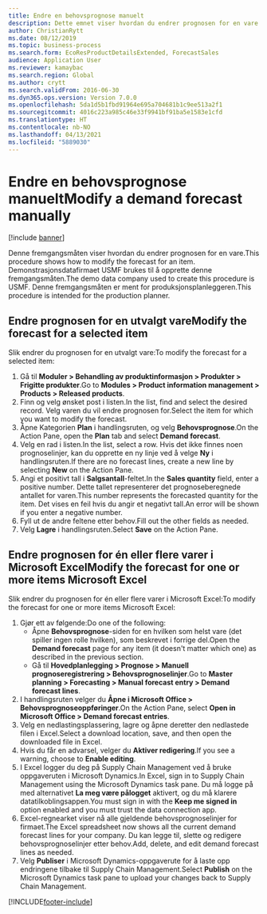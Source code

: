```yaml
---
title: Endre en behovsprognose manuelt
description: Dette emnet viser hvordan du endrer prognosen for en vare.
author: ChristianRytt
ms.date: 08/12/2019
ms.topic: business-process
ms.search.form: EcoResProductDetailsExtended, ForecastSales
audience: Application User
ms.reviewer: kamaybac
ms.search.region: Global
ms.author: crytt
ms.search.validFrom: 2016-06-30
ms.dyn365.ops.version: Version 7.0.0
ms.openlocfilehash: 5da1d5b1fbd91964e695a704681b1c9ee513a2f1
ms.sourcegitcommit: 4016c223a985c46e33f9941bf91ba5e1583e1cfd
ms.translationtype: HT
ms.contentlocale: nb-NO
ms.lasthandoff: 04/13/2021
ms.locfileid: "5889030"
---
```

# <a name="modify-a-demand-forecast-manually"></a><span data-ttu-id="066dd-103">Endre en behovsprognose manuelt</span><span class="sxs-lookup"><span data-stu-id="066dd-103">Modify a demand forecast manually</span></span>

[!include [banner](../../includes/banner.md)]

<span data-ttu-id="066dd-104">Denne fremgangsmåten viser hvordan du endrer prognosen for en vare.</span><span class="sxs-lookup"><span data-stu-id="066dd-104">This procedure shows how to modify the forecast for an item.</span></span> <span data-ttu-id="066dd-105">Demonstrasjonsdatafirmaet USMF brukes til å opprette denne fremgangsmåten.</span><span class="sxs-lookup"><span data-stu-id="066dd-105">The demo data company used to create this procedure is USMF.</span></span> <span data-ttu-id="066dd-106">Denne fremgangsmåten er ment for produksjonsplanleggeren.</span><span class="sxs-lookup"><span data-stu-id="066dd-106">This procedure is intended for the production planner.</span></span>

## <a name="modify-the-forecast-for-a-selected-item"></a><span data-ttu-id="066dd-107">Endre prognosen for en utvalgt vare</span><span class="sxs-lookup"><span data-stu-id="066dd-107">Modify the forecast for a selected item</span></span>

<span data-ttu-id="066dd-108">Slik endrer du prognosen for en utvalgt vare:</span><span class="sxs-lookup"><span data-stu-id="066dd-108">To modify the forecast for a selected item:</span></span>

1. <span data-ttu-id="066dd-109">Gå til **Moduler \> Behandling av produktinformasjon \> Produkter \> Frigitte produkter**.</span><span class="sxs-lookup"><span data-stu-id="066dd-109">Go to **Modules \> Product information management \> Products \> Released products**.</span></span>
1. <span data-ttu-id="066dd-110">Finn og velg ønsket post i listen.</span><span class="sxs-lookup"><span data-stu-id="066dd-110">In the list, find and select the desired record.</span></span> <span data-ttu-id="066dd-111">Velg varen du vil endre prognosen for.</span><span class="sxs-lookup"><span data-stu-id="066dd-111">Select the item for which you want to modify the forecast.</span></span>
1. <span data-ttu-id="066dd-112">Åpne Kategorien **Plan** i handlingsruten, og velg **Behovsprognose**.</span><span class="sxs-lookup"><span data-stu-id="066dd-112">On the Action Pane, open the **Plan** tab and select **Demand forecast**.</span></span>
1. <span data-ttu-id="066dd-113">Velg en rad i listen.</span><span class="sxs-lookup"><span data-stu-id="066dd-113">In the list, select a row.</span></span> <span data-ttu-id="066dd-114">Hvis det ikke finnes noen prognoselinjer, kan du opprette en ny linje ved å velge **Ny** i handlingsruten.</span><span class="sxs-lookup"><span data-stu-id="066dd-114">If there are no forecast lines, create a new line by selecting **New** on the Action Pane.</span></span>  
1. <span data-ttu-id="066dd-115">Angi et positivt tall i **Salgsantall**-feltet.</span><span class="sxs-lookup"><span data-stu-id="066dd-115">In the **Sales quantity** field, enter a positive number.</span></span> <span data-ttu-id="066dd-116">Dette tallet representerer det prognoseberegnede antallet for varen.</span><span class="sxs-lookup"><span data-stu-id="066dd-116">This number represents the forecasted quantity for the item.</span></span> <span data-ttu-id="066dd-117">Det vises en feil hvis du angir et negativt tall.</span><span class="sxs-lookup"><span data-stu-id="066dd-117">An error will be shown if you enter a negative number.</span></span>
1. <span data-ttu-id="066dd-118">Fyll ut de andre feltene etter behov.</span><span class="sxs-lookup"><span data-stu-id="066dd-118">Fill out the other fields as needed.</span></span>
1. <span data-ttu-id="066dd-119">Velg **Lagre** i handlingsruten.</span><span class="sxs-lookup"><span data-stu-id="066dd-119">Select **Save** on the Action Pane.</span></span>

## <a name="modify-the-forecast-for-one-or-more-items-microsoft-excel"></a><span data-ttu-id="066dd-120">Endre prognosen for én eller flere varer i Microsoft Excel</span><span class="sxs-lookup"><span data-stu-id="066dd-120">Modify the forecast for one or more items Microsoft Excel</span></span>

<span data-ttu-id="066dd-121">Slik endrer du prognosen for én eller flere varer i Microsoft Excel:</span><span class="sxs-lookup"><span data-stu-id="066dd-121">To modify the forecast for one or more items Microsoft Excel:</span></span>

1. <span data-ttu-id="066dd-122">Gjør ett av følgende:</span><span class="sxs-lookup"><span data-stu-id="066dd-122">Do one of the following:</span></span>
    - <span data-ttu-id="066dd-123">Åpne **Behovsprognose**-siden for en hvilken som helst vare (det spiller ingen rolle hvilken), som beskrevet i forrige del.</span><span class="sxs-lookup"><span data-stu-id="066dd-123">Open the **Demand forecast** page for any item (it doesn't matter which one) as described in the previous section.</span></span>
    - <span data-ttu-id="066dd-124">Gå til **Hovedplanlegging \> Prognose \> Manuell prognoseregistrering \> Behovsprognoselinjer**.</span><span class="sxs-lookup"><span data-stu-id="066dd-124">Go to **Master planning \> Forecasting \> Manual forecast entry \> Demand forecast lines**.</span></span>
1. <span data-ttu-id="066dd-125">I handlingsruten velger du **Åpne i Microsoft Office \> Behovsprognoseoppføringer**.</span><span class="sxs-lookup"><span data-stu-id="066dd-125">On the Action Pane, select **Open in Microsoft Office \> Demand forecast entries**.</span></span>
1. <span data-ttu-id="066dd-126">Velg en nedlastingsplassering, lagre og åpne deretter den nedlastede filen i Excel.</span><span class="sxs-lookup"><span data-stu-id="066dd-126">Select a download location, save, and then open the downloaded file in Excel.</span></span>
1. <span data-ttu-id="066dd-127">Hvis du får en advarsel, velger du **Aktiver redigering**.</span><span class="sxs-lookup"><span data-stu-id="066dd-127">If you see a warning, choose to **Enable editing**.</span></span>
1. <span data-ttu-id="066dd-128">I Excel logger du deg på Supply Chain Management ved å bruke oppgaveruten i Microsoft Dynamics.</span><span class="sxs-lookup"><span data-stu-id="066dd-128">In Excel, sign in to Supply Chain Management using the Microsoft Dynamics task pane.</span></span> <span data-ttu-id="066dd-129">Du må logge på med alternativet **La meg være pålogget** aktivert, og du må klarere datatilkoblingsappen.</span><span class="sxs-lookup"><span data-stu-id="066dd-129">You must sign in with the **Keep me signed in** option enabled and you must trust the data connection app.</span></span>
1. <span data-ttu-id="066dd-130">Excel-regnearket viser nå alle gjeldende behovsprognoselinjer for firmaet.</span><span class="sxs-lookup"><span data-stu-id="066dd-130">The Excel spreadsheet now shows all the current demand forecast lines for your company.</span></span>  <span data-ttu-id="066dd-131">Du kan legge til, slette og redigere behovsprognoselinjer etter behov.</span><span class="sxs-lookup"><span data-stu-id="066dd-131">Add, delete, and edit demand forecast lines as needed.</span></span>
1. <span data-ttu-id="066dd-132">Velg **Publiser** i Microsoft Dynamics-oppgaverute for å laste opp endringene tilbake til Supply Chain Management.</span><span class="sxs-lookup"><span data-stu-id="066dd-132">Select **Publish** on the Microsoft Dynamics task pane to upload your changes back to Supply Chain Management.</span></span>


[!INCLUDE[footer-include](../../../includes/footer-banner.md)]
